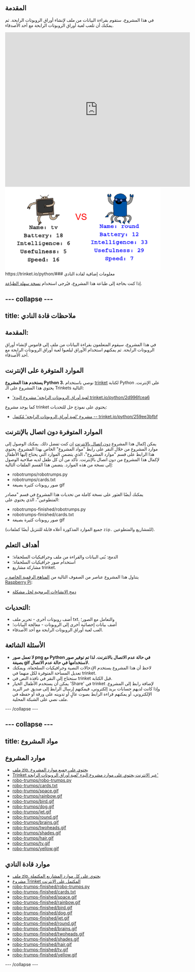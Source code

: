 ## المقدمة

في هذا المشروع، ستقوم بقراءة البيانات من ملف لإنشاء أوراق الروبوتات الرابحة. ثم يمكنك أن تلعب لعبة أوراق الروبوتات الرابحة مع أحد الأصدقاء.

<div class="trinket">
  <iframe src="https://trinket.io/embed/python/259ee3bfbf?outputOnly=true&start=result" width="600" height="500" frameborder="0" marginwidth="0" marginheight="0" allowfullscreen>
  </iframe>
  <img src="images/robotrumps-finished.png">
</div>
https://trinket.io/python/### معلومات إضافية لقادة النادي

إذا كنت بحاجة إلى طباعة هذا المشروع، فيُرجى استخدام [نسخة سهلة الطباعة](https://projects.raspberrypi.org/ar-SA/projects/robo-trumps/print).

--- collapse ---
---
title: ملاحظات قادة النادي
---

## المقدمة:

في هذا المشروع، سيقوم المتعلمون بقراءة البيانات من ملف إلى قاموس لإنشاء أوراق الروبوتات الرابحة. ثم يمكنهم استخدام الأوراق ليلعبوا لعبة أوراق الروبوتات الرابحة مع أحد الأصدقاء.

## الموارد المتوفرة على الإنترنت

**يستخدم هذا المشروع Python 3.** نوصي باستخدام [trinket](https://trinket.io/) لكتابة Python على الإنترنت. يحتوي هذا المشروع على الـ Trinkets التالية:

* ['لعبة أوراق الروبوتات الرابحة' مشروع البدء trinket.io/python/2d996fcea6](https://trinket.io/python/2d996fcea6)

كما يوجد مشروع trinket يحتوي على نموذج حل للتحديات:

* [مشروع 'لعبة أوراق الروبوتات الرابحة' مُكتمل -- trinket.io/python/259ee3bfbf](https://trinket.io/python/259ee3bfbf)

## الموارد المتوفرة دون اتصال بالإنترنت

يمكن إكمال هذا المشروع [دون اتصال بالانترنت](https://www.codeclubprojects.org/en-GB/resources/python-working-offline/) إن كنت تفضل ذلك. يمكنك الوصول إلى موارد المشروع من خلال النقر على رابط "مواد المشروع" الخاص بهذا المشروع. يحتوي هذا الرابط على قسم "موارد المشروع"، الذي يتضمن الموارد التي يحتاج إليها الأطفال لإكمال هذا المشروع من دون اتصال بالإنترنت. تأكد من أن كل طفل لديه صلاحية الوصول إلى نسخة من هذه الموارد. يتضمن هذا القسم الملفات التالية:

* robotrumps/robotrumps.py
* robotrumps/cards.txt
* صور روبوتات كثيرة بصيغة gif

يمكنك أيضًا العثور على نسخة كاملة من تحديات هذا المشروع في قسم "مصادر المتطوعين"، الذي يحتوي على:

* robotrumps-finished/robotrumps.py
* robotrumps-finished/cards.txt
* صور روبوتات كثيرة بصيغة gif

(جميع الموارد المذكورة أعلاه قابلة للتنزيل أيضًا كملفات `zip.` للمشاريع والمتطوعين).

## أهداف التعلم

* الدمج: بُنى البيانات والقراءة من ملف وجرافيكيات السلحفاة؛
* استخدام صور جرافيكيات السلحفاة؛
* مشاركة مشاريع trinket.

يتناول هذا المشروع عناصر من الصفوف التالية من [المناهج الرقمية الخاصة بـ Raspberry Pi](http://rpf.io/curriculum):

* [دمج الإنشاءات البرمجية لحل مشكلة](https://www.raspberrypi.org/curriculum/programming/builder)

## التحديات:

* أضف روبوتات أخرى - تحرير ملف txt. والتعامل مع الصور؛
* أضف بيانات إحصائية أخرى إلى الروبوتات - معالجة البيانات؛
* العب لعبة أوراق الروبوتات الرابحة مع أحد الأصدقاء.

## الأسئلة الشائعة

* **لا تعمل صور png مع Python في حالة عدم الاتصال بالانترنت. لذا تم توفير صور بصيغة gif لاستخدامها في حالة عدم الاتصال.**
* لاحظ أن هذا المشروع يستخدم الإدخالات النصية وجرافيكيات السلحفاة، ويمكنك تعديل المساحة المتوفرة لكل منهما في trinket.
* ستحتاج إلى النقر في نافذة النص في trinket قبل الكتابة.
* يمكن أن يستخدم الأطفال الخيار 'Share' في trinket لإضافة رابط إلى المشروع. وإذا كانت لديهم حسابات بريد إلكتروني، فيمكنهم إرسال الرابط إلى صديق عبر البريد الإلكتروني، أو يمكنهم قراءة الرابط بصوت عالٍ أو تدوينه على ورقة أو حفظه في ملف نصي على الشبكة المحلية.

--- /collapse ---

--- collapse ---
---
title: مواد المشروع
---

## موارد المشروع

* [ملف zip. يحتوي على جميع موارد المشروع](resources/robo-trumps-project-resources.zip)
* [Trinket عبر الإنترنت يحتوي على موارد مشروع البدء 'لعبة أوراق الروبوتات الرابحة'](https://trinket.io/python/2d996fcea6)
* [robo-trumps/robo-trumps.py](resources/robo-trumps-robo-trumps.py)
* [robo-trumps/cards.txt](resources/robo-trumps-cards.txt)
* [robo-trumps/space.gif](resources/robo-trumps-space.gif)
* [robo-trumps/rainbow.gif](resources/robo-trumps-rainbow.gif)
* [robo-trumps/bird.gif](resources/robo-trumps-bird.gif)
* [robo-trumps/dog.gif](resources/robo-trumps-dog.gif)
* [robo-trumps/jet.gif](resources/robo-trumps-jet.gif)
* [robo-trumps/round.gif](resources/robo-trumps-round.gif)
* [robo-trumps/brains.gif](resources/robo-trumps-brains.gif)
* [robo-trumps/twoheads.gif](resources/robo-trumps-twoheads.gif)
* [robo-trumps/shades.gif](resources/robo-trumps-shades.gif)
* [robo-trumps/hair.gif](resources/robo-trumps-hair.gif)
* [robo-trumps/tv.gif](resources/robo-trumps-tv.gif)
* [robo-trumps/yellow.gif](resources/robo-trumps-yellow.gif)

## موارد قادة النادي

* [ملف zip. يحتوي على كل موارد المشاريع المكتملة](resources/robotrumps-volunteer-resources.zip)
* [مشروع Trinket المكتمل على الإنترنت](https://trinket.io/python/259ee3bfbf)
* [robo-trumps-finished/robo-trumps.py](resources/robo-trumps-finished-robo-trumps.py)
* [robo-trumps-finished/cards.txt](resources/robo-trumps-finished-cards.txt)
* [robo-trumps-finished/space.gif](resources/robo-trumps-finished-space.gif)
* [robo-trumps-finished/rainbow.gif](resources/robo-trumps-finished-rainbow.gif)
* [robo-trumps-finished/bird.gif](resources/robo-trumps-finished-bird.gif)
* [robo-trumps-finished/dog.gif](resources/robo-trumps-finished-dog.gif)
* [robo-trumps-finished/jet.gif](resources/robo-trumps-finished-jet.gif)
* [robo-trumps-finished/round.gif](resources/robo-trumps-finished-round.gif)
* [robo-trumps-finished/brains.gif](resources/robo-trumps-finished-brains.gif)
* [robo-trumps-finished/twoheads.gif](resources/robo-trumps-finished-twoheads.gif)
* [robo-trumps-finished/shades.gif](resources/robo-trumps-finished-shades.gif)
* [robo-trumps-finished/hair.gif](resources/robo-trumps-finished-hair.gif)
* [robo-trumps-finished/tv.gif](resources/robo-trumps-finished-tv.gif)
* [robo-trumps-finished/yellow.gif](resources/robo-trumps-finished-yellow.gif)

--- /collapse ---